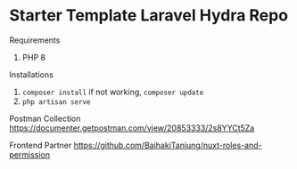 
# Starter Template Laravel Hydra Repo

Requirements

1. PHP 8

Installations

1. `composer install` if not working, `composer update`
2. `php artisan serve`

Postman Collection
https://documenter.getpostman.com/view/20853333/2s8YYCt5Za

Frontend Partner
https://github.com/BaihakiTanjung/nuxt-roles-and-permission


